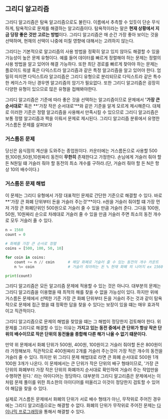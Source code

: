 ## 그리디 알고리즘
그리디 알고리즘은 탐욕 알고리즘으로도 불린다. 이름에서 추측할 수 있듯이 단순 무식하게, 탐욕적으로 문제를 해결하는 알고리즘이다. 탐욕적이라는 말은 **현재 상황에서 지금 당장 좋은 것만 고르는 방법**이다. 그리디 알고리즘은 매 순간 가장 좋아 보이는 것을 선택하며, 현재의 선택이 나중에 미칠 영향에 대해서는 고려하지 않는다.

그리디는 기본적으로 알고리즘의 사용 방법을 정확히 알고 있지 않아도 해결할 수 있을 가능성이 높은 문제 유형이다. 예를 들어 데이터를 빠르게 정렬해야 하는 문제는 정렬의 사용 방법을 알고 있어야 해결 가능하다. 또한 최단 경로를 빠르게 찾아야 하는 문제는 플로이드 워셜 혹은 다익스트라 알고리즘과 같은 특정 알고리즘을 알고 있어야 한다. 엄밀히 따지면 다익스트라 알고리즘은 그리디 유형으로 분리되므로 다익스트라 같은 특수한 케이스가 아닌 경우엔 알고리즘의 암기가 필요없다. 또한 그리디 알고리즘은 굉장히 다양한 유형이 있으므로 많은 유형을 접해봐야한다.

그리디 알고리즘은 기준에 따라 좋은 것을 선택하는 알고리즘이므로 문제에서 **'가장 큰 순서대로'** 혹은  **'가장 작은 순서대로'**와 같은 기준을 알게 모르게 제시해준다. 대체로 이러한 기준은 정렬 알고리즘을 사용해서 만족시킬 수 있으므로 그리디 알고리즘은 보통 정렬 알고리즘과 짝을 이뤄서 문제로 제시된다.
그리디 알고리즘 분류에서 유명한 거스름돈 문제를 살펴보자


### 거스름돈 문제
당신은 음식점의 계산을 도와주는 종업원이다. 카운터에는 거스름돈으로 사용할 500원,100원,50원,10원짜리 동전이 **무한히** 존재한다고 가정한다. 손님에게 거슬러 줘야 할 돈 N원일 떄 거슬러 줘야 할 동전의 최소 개수를 구하라.(단, 거슬러 줘야 할 돈 N은 항상 10의 배수이다.)

### 거스름돈 문제 해법
이 문제는 그리디 유형에서 가장 대표적인 문제로 간단한 기준으로 해결할 수 있다. 바로 **'가장 큰 화폐 단위부터 돈을 거슬러 주는것'**이다. n원을 거슬러 줘야할 떄 가장 먼저 가장 큰 화폐단위인 500원으로 거슬러 줄 수 있을 만큼 거슬러 준다. 그다음 100원, 50원, 10원짜리 순으로 차례대로 거슬러 줄 수 있을 만큼 거슬러 주면 최소의 동전 개수로 모두 거슬러 줄 수 있다.

```py
n = 1560
count = 0

# 화폐를 가장 큰 순서로 정렬
coins = [500, 100, 50, 10]  

for coin in coins:
    count += n // coin      # 해당 화폐로 거슬러 줄 수 있는 동전의 개수 카운트
    n %= coin               # 거슬러 줘야하는 돈 % 현재 화폐 의 나머지 ex 1560 % 500 = 60 (거슬러줘야 할 돈 60)

print(count)
```

그리디 알고리즘은 모든 알고리즘 문제에 적용할 수 있는 것은 아니다. 대부분의 문제는 그리디 알고리즘을 이용했을 때 최적의 해를 찾을 수 없을 가능성이 있다. 하지만 위에 거스름돈 문제에서 선택한 기준 가장 큰 화폐 단위부터 돈을 거슬러 주는 것과 같이 탐욕적으로 문제에 접근 했을 떄 정확한 답을 찾을 수 있다는 보장이 있을 떄는 매우 효과적이고 직관적이다.

그리디 알고리즘으로 문제의 해법을 찾았을 떄는 그 해법이 정당한지 검토해야 한다.
위 문제를 그리디로 해결할 수 있는 이유는 **가지고 있는 동전 중에서 큰 단위가 항상 작은 단위의 배수이므로 작은 단위의 동전들을 종합해 다른 해가 나올 수 없기 떄문이다.**

만약 위 문제에서 화폐 단위가 500원, 400원, 100원이고 거슬러 줘야할 돈은 800원이라 가정해보자.
직관적으로 400원짜리 2개를 거슬러 주는것이 가장 적은 개수의 동전을 거슬러 줄 수 있다. 하지만 위 그리디 문제 해법대로 라면
큰 화폐 순서대로 500원 1개 100원 3개가 나온다. 이 문제에서는 큰 단위가 작은 단위의 배구 형태이므로, '가장 큰 단위의 화폐부터 가장 작은 단위의 화폐까지 순서대로 확인하여 거슬러 주는 작업만을 수행하면 된다.' 라는 아이디어는 정당하다.
대부분의 그리디 알고리즘은 문제에서는 이처럼 문제 풀이를 위한 최소한의 아이디어를 떠올리고 이것이 정당한지 검토할 수 있어야 해답을 찾을 수 있다.

실제로 거스름돈 문제에서 화폐의 단위가 서로 배수 형태가 아닌, 무작위로 주어진 경우에는 그리디 알고리즘으로는 해결할 수 없다.
화폐의 단위가 무작위로 주어진 문제는 [다이나믹 프로그래밍](https://github.com/eunhatbe/Algorithm_Study/tree/main/dynamic)을 통해서 해결할 수 있다.


